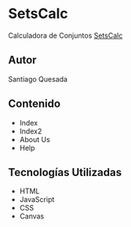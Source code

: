 # SetsCalc
Calculadora de Conjuntos [SetsCalc](https://ucc-labcompu2-Historico.github.io/proyecto2022-quesada/Proyecto/index.html)

## **Autor**
Santiago Quesada

## **Contenido**
- Index
- Index2
- About Us
- Help

## **Tecnologías Utilizadas**
- HTML
- JavaScript
- CSS
- Canvas
